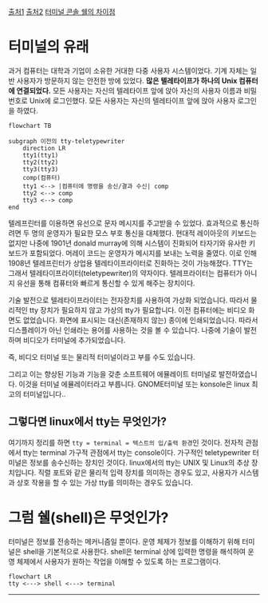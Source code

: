 [출처1](https://unix.stackexchange.com/questions/4126/what-is-the-exact-difference-between-a-terminal-a-shell-a-tty-and-a-con?ref=itsfoss.com)
[출처2](https://itsfoss.com/what-is-tty-in-linux/)
[터미널 콘솔 쉘의 차이점](https://blog.naver.com/asianchairshot/221383363419)
# 터미널의 유래
과거 컴퓨터는 대학과 기업이 소유한 거대한 다중 사용자 시스템이었다.
기계 자체는 일반 사용자가 방문하지 않는 안전한 방에 있었다.
**많은 텔레타이프가 하나의 Unix 컴퓨터에 연결되었다.**
모든 사용자는 자신의 텔레타이프 앞에 앉아 자신의 사용자 이름과 비밀번호로 Unix에 로그인했다.
모든 사용자는 자신의 텔레타이프 앞에 앉아 사용자 로그인을 하였다.
```mermaid
flowchart TB

subgraph 이전의 tty-teletypewriter
	direction LR
	tty1(tty1)
	tty2(tty2)
	tty3(tty3)
	comp(컴퓨터)
	tty1 <--> |컴퓨터에 명령을 송신/결과 수신| comp
	tty2 <--> comp
	tty3 <--> comp
end
```
텔레프린터를 이용하면 유선으로 문자 메시지를 주고받을 수 있었다.
효과적으로 통신하려면 두 명의 운영자가 필요한 모스 부호 통신을 대체했다.
현대적 레이아웃의 키보드는 없지만 나중에 1901년 donald murray에 의해 시스템이 진화되어 타자기와 유사한 키보드가 포함되었다.
머레이 코드는 운영자가 메시지를 보내는 노력을 줄였다.
이로 인해 1908년 텔레프린터가 상업용 텔레타이프라이터로 진화하는 것이 가능해졌다.
TTY는 그래서 텔레타이프라이터(teletypewriter)의 약자이다.
텔레프라이터는 컴퓨터가 아니지 유선을 통해 컴퓨터와 빠르게 통신할 수 있게 해주는 장치이다.

기술 발전으로 텔레타이프라이터는 전자장치를 사용하여 가상화 되었습니다. 따라서 물리적인 tty 장치가 필요하지 않고 가상의 tty가 필요합니다. 이전 컴퓨터에는 비디오 화면도 없었습니다. 화면에 표시되는 대신(존재하지 않는) 종이에 인쇄되었습니다. 따라서 디스플레이가 아닌 인쇄라는 용어를 사용하는 것을 볼 수 있습니다. 나중에 기술이 발전하며 비디오가 터미널에 추가되었습니다.

즉, 비디오 터미널 또는 물리적 터미널이라고 부를 수도 있습니다.

그리고 이는 향상된 기능과 기능을 갖춘 소프트웨어 에뮬레이트 터미널로 발전하였습니다.
이것을 터미널 에뮬레이터라고 부릅니다. GNOME터미널 또는 konsole은 linux 최고의 터미널입니다..

## 그렇다면 linux에서 tty는 무엇인가?
여기까지 정리를 하면
`tty = terminal = 텍스트의 입/출력 환경`인 것이다.
전자적 관점에서 tty는 terminal
가구적 관점에서 tty는 console이다.
가구적인 teletypewriter
터미널은 정보를 송수신하는 장치인 것이다.
linux에서의 tty는 UNIX 및 Linux의 추상 장치입니다.
직렬 포트와 같은 물리적 입력 장치를 의미하는 경우도 있고, 사용자가 시스템과 상호 작용을 할 수 있는 가상 tty를 의미하는 경우도 있습니다.
# 그럼 쉘(shell)은 무엇인가?
터미널은 정보를 전송하는 메커니즘일 뿐이다.
운영 체제가 정보를 이해하기 위해 터미널은 shell을 기본적으로 사용한다.
shell은 terminal 상에 입력한 명령을 해석하여 운영 체제에서 사용자가 원하는 작업을 이해할 수 있도록 하는 프로그램이다.
```mermaid
flowchart LR
tty <---> shell <---> terminal
```

***